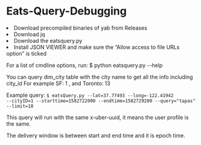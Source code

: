 # Eats-Query-Debugging
<LI> Download precompiled binaries of yab from Releases</LI>
<LI>Download jq</LI>
<LI>Download the eatsquery.py</LI>
<LI>Install JSON VIEWER and make sure the “Allow access to file URLs option” is ticked</LI>
<P>For a list of cmdline options, run:
$ python eatsquery.py --help</P> 

You can query dim_city table with the city name to get all the info including city_id 
For example SF: 1 , and Toronto: 13 

Example query:
<CODE>$ eatsQuery.py --lat=37.77493 --long=-122.41942 --cityID=1 --starttime=1582722000 --endtime=1582729200 --query="tapas" --limit=10</CODE>
<P>This query will run with the same x-uber-uuid, it means the user profile is the same.</P>
The delivery window is between start and end time and it is epoch time. 
